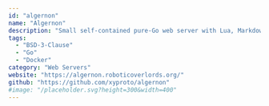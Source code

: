 ```yaml
---
id: "algernon"
name: "Algernon"
description: "Small self-contained pure-Go web server with Lua, Markdown, HTTP/2, QUIC, Redis and PostgreSQL support."
tags:
  - "BSD-3-Clause"
  - "Go"
  - "Docker"
category: "Web Servers"
website: "https://algernon.roboticoverlords.org/"
github: "https://github.com/xyproto/algernon"
#image: "/placeholder.svg?height=300&width=400"
---
```



